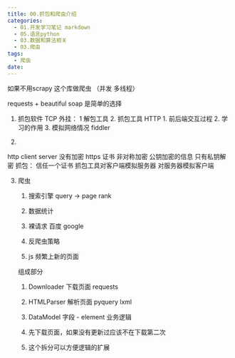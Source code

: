 ```yaml
---
title: 00.抓包和爬虫介绍
categories:
  - 01.开发学习笔记 markdown
  - 05.语言python
  - 03.数据和算法相关
  - 03.爬虫
tags:
  - 爬虫
date:
---
```



如果不用scrapy 这个库做爬虫  （并发 多线程）

requests + beautiful soap 是简单的选择



1. 抓包软件
    TCP
        外挂： 1 解包工具 2. 抓包工具
    HTTP
        1. 前后端交互过程
        2. 学习的作用
        3. 模拟网络情况
    fiddler

2.
http client server 没有加密
https 证书 非对称加密 公钥加密的信息 只有私钥解密 
抓包： 信任一个证书 抓包工具对客户端模拟服务器 对服务器模拟客户端

3. 爬虫
    1. 搜索引擎 query -> page rank
    2. 数据统计

    1. 裸请求 百度 google
    2. 反爬虫策略
    3. js 频繁上新的页面

    组成部分
    1. Downloader 下载页面          requests
    2. HTMLParser 解析页面          pyquery     lxml
    3. DataModel 字段 - element     业务逻辑

    1. 先下载页面，如果没有更新过应该不在下载第二次
    2. 这个拆分可以方便逻辑的扩展